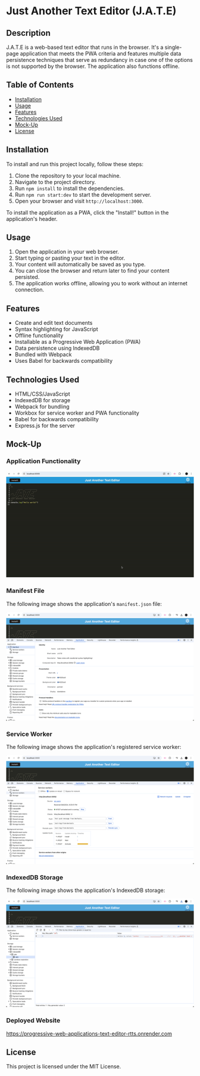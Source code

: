 # Just Another Text Editor (J.A.T.E)

## Description

J.A.T.E is a web-based text editor that runs in the browser. It's a single-page application that meets the PWA criteria and features multiple data persistence techniques that serve as redundancy in case one of the options is not supported by the browser. The application also functions offline.

## Table of Contents

- [Installation](#installation)
- [Usage](#usage)
- [Features](#features)
- [Technologies Used](#technologies-used)
- [Mock-Up](#mock-up)
- [License](#license)

## Installation

To install and run this project locally, follow these steps:

1. Clone the repository to your local machine.
2. Navigate to the project directory.
3. Run `npm install` to install the dependencies.
4. Run `npm run start:dev` to start the development server.
5. Open your browser and visit `http://localhost:3000`.

To install the application as a PWA, click the "Install!" button in the application's header.

## Usage

1. Open the application in your web browser.
2. Start typing or pasting your text in the editor.
3. Your content will automatically be saved as you type.
4. You can close the browser and return later to find your content persisted.
5. The application works offline, allowing you to work without an internet connection.

## Features

- Create and edit text documents
- Syntax highlighting for JavaScript
- Offline functionality
- Installable as a Progressive Web Application (PWA)
- Data persistence using IndexedDB
- Bundled with Webpack
- Uses Babel for backwards compatibility

## Technologies Used

- HTML/CSS/JavaScript
- IndexedDB for storage
- Webpack for bundling
- Workbox for service worker and PWA functionality
- Babel for backwards compatibility
- Express.js for the server

## Mock-Up

### Application Functionality

![Application Functionality](./client/dist/assets/images/Application%20functionality.gif)

### Manifest File

The following image shows the application's `manifest.json` file:

![Manifest File](./client/dist/assets/images/%20manifest.json%20file.gif)

### Service Worker

The following image shows the application's registered service worker:

![Service Worker](./client/dist/assets/images/registered%20service%20worker-.gif)

### IndexedDB Storage

The following image shows the application's IndexedDB storage:

![IndexedDB Storage](./client/dist/assets/images/IndexedDB%20storage-.gif)

### Deployed Website

https://progressive-web-applications-text-editor-rtts.onrender.com


## License

This project is licensed under the MIT License.
